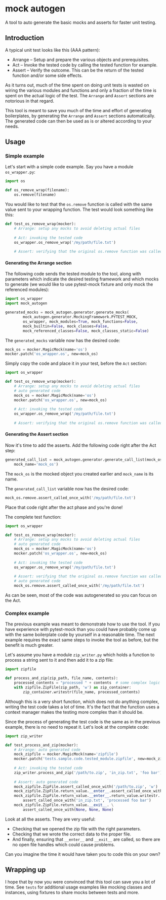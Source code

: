 # mock autogen
A tool to auto generate the basic mocks and asserts for faster unit testing. 

## Introduction
A typical unit test looks like this (AAA pattern):
* Arrange – Setup and prepare the various objects and prerequisites.
* Act – Invoke the tested code by calling the tested function for example.
* Assert – Verify the outcome. This can be the return of the tested function 
and/or some side effects.

As it turns out, much of the time spent on doing unit tests is wasted on wiring
the various modules and functions and only a fraction of the time is spent on
the actual logic of the test. The `Arrange` and `Assert` sections are notorious
in that regard. 

This tool is meant to save you much of the time and effort of generating 
boilerplates, by generating the `Arrange` and `Assert` sections automatically. 
The generated code can then be used as is or altered according to your needs.

## Usage
### Simple example
Let's start with a simple code example. Say you have a module `os_wrapper.py`:
```python
import os 

def os_remove_wrap(filename):
    os.remove(filename)
```
You would like to test that the `os.remove` function is called with the same
value sent to your wrapping function. The test would look something like this:
```python
def test_os_remove_wrap(mocker):
    # Arrange: setup any mocks to avoid deleting actual files
    
    # Act: invoking the tested code
    os_wrapper.os_remove_wrap('/my/path/file.txt')
    
    # Assert: verifying that the original os.remove function was called
```

#### Generating the Arrange section
The following code sends the tested module to the tool, along with parameters 
which indicate the desired testing framework and which mocks to generate
(we would like to use pytest-mock fixture and only mock the referenced 
modules):   

```python
import os_wrapper
import mock_autogen

generated_mocks = mock_autogen.generator.generate_mocks(
        mock_autogen.generator.MockingFramework.PYTEST_MOCK,
        os_wrapper, mock_modules=True, mock_functions=False, 
        mock_builtin=False, mock_classes=False, 
        mock_referenced_classes=False, mock_classes_static=False)
```
The `generated_mocks` variable now has the desired code: 
```python
mock_os = mocker.MagicMock(name='os')
mocker.patch('os_wrapper.os', new=mock_os)
```
Simply copy the code and place it in your test, before the `Act` section: 
```python
import os_wrapper

def test_os_remove_wrap(mocker):
    # Arrange: setup any mocks to avoid deleting actual files
    # auto generated code
    mock_os = mocker.MagicMock(name='os')
    mocker.patch('os_wrapper.os', new=mock_os)
    
    # Act: invoking the tested code
    os_wrapper.os_remove_wrap('/my/path/file.txt')
    
    # Assert: verifying that the original os.remove function was called
```

#### Generating the Assert section
Now it's time to add the asserts. Add the following code right after the Act 
step:
```python
generated_call_list = mock_autogen.generator.generate_call_list(mock_os, 
    mock_name='mock_os')
```
The `mock_os` is the mocked object you created earlier and `mock_name` is its 
name.

The `generated_call_list` variable now has the desired code: 
```python
mock_os.remove.assert_called_once_with('/my/path/file.txt')
```
Place that code right after the act phase and you're done!

The complete test function:
```python
import os_wrapper

def test_os_remove_wrap(mocker):
    # Arrange: setup any mocks to avoid deleting actual files
    # auto generated code
    mock_os = mocker.MagicMock(name='os')
    mocker.patch('os_wrapper.os', new=mock_os)
    
    # Act: invoking the tested code
    os_wrapper.os_remove_wrap('/my/path/file.txt')
    
    # Assert: verifying that the original os.remove function was called
    # auto generated code
    mock_os.remove.assert_called_once_with('/my/path/file.txt')
```
As can be seen, most of the code was autogenerated so you can focus on the Act.

### Complex example
The previous example was meant to demonstrate how to use the tool. If you have
experience with pytest-mock than you could have probably come up with the same
boilerplate code by yourself in a reasonable time. The next example requires 
the exact same steps to invoke the tool as before, but the benefit is much 
greater.  

Let's assume you have a module `zip_writer.py` which holds a function to
process a string sent to it and then add it to a zip file:
```python
import zipfile

def process_and_zip(zip_path, file_name, contents):
    processed_contents = "processed " + contents  # some complex logic
    with zipfile.ZipFile(zip_path, 'w') as zip_container:
        zip_container.writestr(file_name, processed_contents)
```
Although this is a very short function, which does not do anything complex, 
writing the test code takes a lot of time. It's the fact that the function uses
a context manager makes the testing more complex than it should be. 

Since the process of generating the test code is the same as in the previous 
example, there is no need to repeat it. Let's look at the complete code:
```python
import zip_writer

def test_process_and_zip(mocker):
    # Arrange: auto generated code 
    mock_zipfile = mocker.MagicMock(name='zipfile')
    mocker.patch('tests.sample.code.tested_module.zipfile', new=mock_zipfile)
    
    # Act: invoking the tested code
    zip_writer.process_and_zip('/path/to.zip', 'in_zip.txt', 'foo bar')
    
    # Assert: auto generated code
    mock_zipfile.ZipFile.assert_called_once_with('/path/to.zip', 'w')
    mock_zipfile.ZipFile.return_value.__enter__.assert_called_once_with()
    mock_zipfile.ZipFile.return_value.__enter__.return_value.writestr. \
        assert_called_once_with('in_zip.txt', 'processed foo bar')
    mock_zipfile.ZipFile.return_value.__exit__. \
        assert_called_once_with(None, None, None)
```
Look at all the asserts. They are very useful: 
* Checking that we opened the zip file with the right parameters.
* Checking that we wrote the correct data to the proper file.
* And finally, ensuring that `__enter__` and `__exit__` are called, so there 
are no open file handles which could cause problems.

Can you imagine the time it would have taken you to code this on your own?

## Wrapping up
I hope that by now you were convinced that this tool can save you a lot of 
time. See `tests` for additional usage examples like mocking classes and 
instances, using fixtures to share mocks between tests and more.

